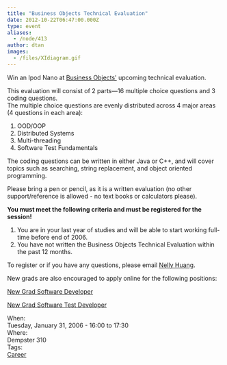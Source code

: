 ```yaml
---
title: "Business Objects Technical Evaluation"
date: 2012-10-22T06:47:00.000Z
type: event
aliases:
  - /node/413
author: dtan
images:
  - /files/XIdiagram.gif
---
```


<div class="field field-name-body field-type-text-with-summary field-label-hidden"><div class="field-items"><div class="field-item even"><p><img src="/files/XIdiagram.gif" align="left" alt="">Win an Ipod Nano at <a href="http://www.businessobjects.com">Business Objects&apos;</a> upcoming technical evaluation.  </p>
<p>This evaluation will consist of 2 parts&#x2014;16 multiple choice questions and 3 coding questions.<br>
The multiple choice questions are evenly distributed across 4 major areas (4 questions in each area):</p>
<ol>
<li>OOD/OOP</li>
<li>Distributed Systems</li>
<li>Multi-threading</li>
<li>Software Test Fundamentals</li>
</ol>
<p>The coding questions can be written in either Java or C++, and will cover topics such as searching, string replacement, and object oriented programming.</p>
<p>Please bring a pen or pencil, as it is a written evaluation (no other support/reference is allowed - no text books or calculators please).</p>
<p><strong>You must meet the following criteria and must be registered for the session!</strong></p>
<ol>
<li>You are in your last year of studies and will be able to start working full-time before end of 2006.</li>
<li>You have not written the Business Objects Technical Evaluation within the past 12 months.</li>
</ol>
<p>To register or if you have any questions, please email <a href="/cdn-cgi/l/email-protection#ce80aba2a2b7e086bbafa0a98eacbbbda7a0abbdbda1aca4abadbabde0ada1a3">Nelly Huang</a>.</p>
<p>New grads are also encouraged to apply online for the following positions:</p>
<p><a href="http://www.recruitingcenter.net/clients/businessobjects/publicjobs/canada/controller.cfm?jbaction=JobProfile&amp;Job_Id=13454&amp;esid=az">New Grad Software Developer</a></p>
<p><a href="http://www.recruitingcenter.net/clients/businessobjects/publicjobs/canada/controller.cfm?jbaction=JobProfile&amp;Job_Id=13455&amp;esid=az">New Grad Software Test Developer</a></p>
</div></div></div><div class="field field-name-field-dates field-type-datetime field-label-above"><div class="field-label">When:&#xA0;</div><div class="field-items"><div class="field-item even"><span class="date-display-single">Tuesday, January 31, 2006 - <span class="date-display-range"><span class="date-display-start">16:00</span> to <span class="date-display-end">17:30</span></span></span></div></div></div><div class="field field-name-field-location field-type-text field-label-above"><div class="field-label">Where:&#xA0;</div><div class="field-items"><div class="field-item even">Dempster 310</div></div></div>    <footer>
    <div class="field field-name-field-tags field-type-taxonomy-term-reference field-label-above"><div class="field-label">Tags:&#xA0;</div><div class="field-items"><div class="field-item even"><a href="/career">Career</a></div></div></div>      </footer>